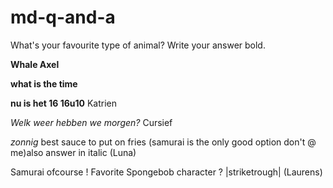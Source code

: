 # md-q-and-a


What's your favourite type of animal?
Write your answer bold.

__Whale Axel__

__what is the time__



**nu is het 16 16u10** Katrien

_Welk weer hebben we morgen?_ Cursief



_zonnig_ 
best sauce to put on fries (samurai is the only good option don't @ me)also answer in italic (Luna)

Samurai ofcourse ! Favorite Spongebob character ? |striketrough| (Laurens)

